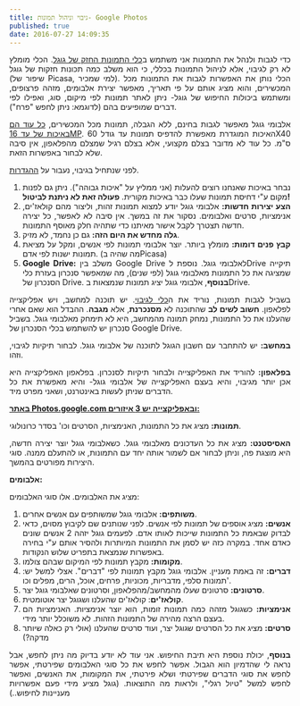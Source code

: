 ```yaml
---
title: גיבוי וניהול תמונות- Google Photos
published: true
date: 2016-07-27 14:09:35
---
```


<p style="text-align:justify;">כדי לגבות ולנהל את התמונות אני משתמש ב<a href="https://photos.google.com/">כלי התמונות החזק של גוגל</a>. הכלי מומלץ לא רק לגיבוי, אלא לניהול התמונות בכללי, כי הוא משלב כמה תכונות חזקות של גוגל (שיפור של Picasa, למי שמכיר). הכלי נותן את האפשרות לגבות את התמונות מכל המכשירים, והוא מציג אותם על פי תאריך, מאפשר יצירת אלבומים, מזהה פרצופים, ומשתמש ביכולות החיפוש של גוגל- ניתן לאתר תמונות לפי מיקום, סוג, ואפילו לפי דברים שמופיעים בהם (לדוגמא: ניתן לחפש "פרח").</p>

<p style="text-align:justify;">אלבומי גוגל מאפשר לגבות בחינם, ללא הגבלה, תמונות מכל המכשירים, <a href="https://support.google.com/photos/answer/6220791?hl=iw">כל עוד הם באיכות של עד 16MP</a>. האיכות המוגדרת מאפשרת להדפיס תמונות עד גודל 60X40 ס"מ. כל עוד לא מדובר בצלם מקצועי, אלא בצלם רגיל שמצלם מהפלאפון, אין סיבה שלא לבחור באפשרות הזאת.</p>

<p style="text-align:justify;">לפני שנתחיל בגיבוי, נעבור על <a href="https://photos.google.com/settings">ההגדרות</a>.</p>

<ol>
<li style="text-align:justify;">נבחר באיכות שאנחנו רוצים להעלות (אני ממליץ על "איכות גבוהה"). ניתן גם לפנות מקום ע"י דחיסת תמונות שעלו כבר באיכות מקורית. <strong>פעולה זאת לא ניתנת לביטול!</strong></li>
<li style="text-align:justify;"><strong>הצע יצירות חדשות:</strong> אלבומי גוגל יודע למצוא תמונות זהות, וליצור מהם קולאז'ים, אנימציות, סרטים ואלבומים. נסקור את זה במשך. אין סיבה לא לאפשר, כל יצירה חדשה תצטרך לקבל אישור מאיתנו כדי שתהיה חלק מאוסף התמונות.</li>
<li style="text-align:justify;"><strong>גלה מחדש את היום הזה:</strong> גם כן נחמד, לא מזיק.</li>
<li style="text-align:justify;"><strong>קבץ פנים דומות:</strong> מומלץ ביותר. יוצר אלבומי תמונות לפי אנשים, ומקל על מציאת תמונות ישנות לפי אדם. (מה שהיה בPicasa)</li>
<li style="text-align:justify;"><strong>Google Drive:</strong> משלב בין Google Drive לאלבומי גוגל. נוספת לDrive תיקייה שמציגה את כל התמונות מאלבומי גוגל (לפי שנים), מה שמאפשר סנכרון בעזרת כלי הסנכרון של Drive. <strong>בנוסף</strong>, אלבומי גוגל יציג תמונות שנמצאות בDrive.</li>
</ol>

<p style="text-align:justify;">בשביל לגבות תמונות, נוריד את ה<a href="https://photos.google.com/apps">כלי לגיבוי</a>. יש תוכנה למחשב, ויש אפליקצייה לפלאפון. <strong>חשוב לשים לב</strong> שהתוכנה לא <strong>מסנכרנת</strong>, אלא <strong>מגבה</strong>. ההבדל הוא שאם אחרי שהעלנו את כל התמונות, נמחק תמונה מהמחשב, היא לא תימחק מאלבומי גוגל. בשביל סנכרון יש להשתמש בכלי הסנכרון של Google Drive.</p>

<p style="text-align:justify;"><strong>במחשב:</strong> יש להתחבר עם חשבון הגוגל לתוכנה של אלבומי גוגל. לבחור תיקיות לגיבוי, וזהו.</p>

<p style="text-align:justify;"><strong>בפלאפון:</strong> להוריד את האפליקצייה ולבחור תיקיות לסנכרון. בפלאפון האפליקצייה היא אכן יותר מגיבוי, והיא בעצם האפליקצייה של אלבומי גוגל- והיא מאפשרת את כל הדברים שניתן לעשות באינטרנט, ושאני מפרט מיד.</p>

<strong><span style="text-decoration:underline;">באתר <a href="https://photos.google.com/">Photos.google.com</a> ובאפליקצייה יש 3 איזורים:</span></strong>

<p style="text-align:justify;"><strong>תמונות:</strong> מציג את כל התמונות, האנימציות, הסרטים וכו' בסדר כרונולוגי.</p>

<p style="text-align:justify;"><strong>האסיסטנט:</strong> מציג את כל העדכונים מאלבומי גוגל. כשאלבומי גוגל יוצר יצירה חדשה, היא מוצגת פה, וניתן לבחור אם לשמור אותה יחד עם התמונות, או להתעלם ממנה. סוגי היצירות מפורטים בהמשך.</p>

<strong>אלבומים:</strong>

<p style="text-align:justify;">מציג את האלבומים. אלו סוגי האלבומים:</p>

<ol>
<li style="text-align:justify;"><strong>משותפים:</strong> אלבומי גוגל שמשותפים עם אנשים אחרים.</li>
<li style="text-align:justify;"><strong>אנשים:</strong> מציג אוספים של תמונות לפי אנשים. לפני שנותנים שם לקיבוץ מסוים, כדאי לבדוק שבאמת כל התמונות שייכות לאותו אדם. לפעמים גוגל יזהה 2 אנשים שונים כאדם אחד. במקרה כזה יש לסמן את התמונות המיותרות ולהסיר אותם ע"י בחירה באפשרות שנמצאת בתפריט שלוש הנקודות.</li>
<li style="text-align:justify;"><strong>מקומות</strong><strong>:</strong> מקבץ תמונות לפי המיקום שבהם צולמו.</li>
<li style="text-align:justify;"><strong>דברים:</strong> זה באמת מעניין. אלבומי גוגל מקבץ תמונות לפי "דברים". אצלי למשל יש: תמונות סלפי, מדבריות, מכוניות, פרחים, אוכל, הרים, מפלים וכו'.</li>
<li style="text-align:justify;"><strong>סרטונים:</strong> סרטונים שעלו מהמחשב/מהפלאפון, וסרטונים שאלבומי גוגל יצר.</li>
<li style="text-align:justify;"><strong>קולאז'ים</strong>: קולאז'ים שהעלנו ושגוגל יצר אוטומטית.</li>
<li style="text-align:justify;"><strong>אנימציות:</strong> כשגוגל מזהה כמה תמונות זומות, הוא יוצר אנימציות. האנימציות הם בעצם הרצה מהירה של התמונות הזהות. לא משוכלל יותר מידי.</li>
<li style="text-align:justify;"><strong>סרטים:</strong> מציג את כל הסרטים שגוגל יצר, ועוד סרטים שהעלנו (אולי רק כאלה שיותר מדקה?)</li>
</ol>

<p style="text-align:justify;"><strong>בנוסף</strong>, יכולת נוספת היא תיבת החיפוש. אני עוד לא יודע בדיוק מה ניתן לחפש, אבל נראה לי שהדמיון הוא הגבול. אפשר לחפש את כל סוגי האלבומים שפירטתי, אפשר לחפש את סוגי הדברים שפירטתי ושלא פירטתי, את המקומות, את האנשים, ואפשר לחפש למשל "טיול רגלי", ולראות מה התוצאות. (גוגל מציע מידי פעם אפשרויות מעניינות לחיפוש..)</p>
